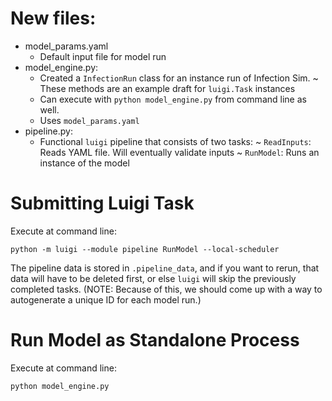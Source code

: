 # New files:

- model_params.yaml
    +  Default input file for model run
- model_engine.py:
    + Created a `InfectionRun` class for an instance run of Infection Sim.
        ~ These methods are an example draft for `luigi.Task` instances
    + Can execute with `python model_engine.py` from command line as well.
    + Uses `model_params.yaml`
- pipeline.py:
    + Functional `luigi` pipeline that consists of two tasks:
        ~ `ReadInputs`: Reads YAML file. Will eventually validate inputs
        ~ `RunModel`: Runs an instance of the model

# Submitting Luigi Task

Execute at command line:

    python -m luigi --module pipeline RunModel --local-scheduler

The pipeline data is stored in `.pipeline_data`, and if you want to rerun, that data will have to be deleted first, or else `luigi` will skip the previously completed tasks. (NOTE: Because of this, we should come up with a way to autogenerate a unique ID for each model run.)

# Run Model as Standalone Process

Execute at command line:

    python model_engine.py
